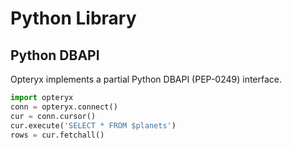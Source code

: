 # Python Library

## Python DBAPI

Opteryx implements a partial Python DBAPI (PEP-0249) interface.

~~~python
import opteryx
conn = opteryx.connect()
cur = conn.cursor()
cur.execute('SELECT * FROM $planets')
rows = cur.fetchall()
~~~